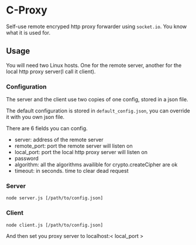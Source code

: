 # C-Proxy
Self-use remote encryped http proxy forwarder using `socket.io`. You know what 
it is used for.

## Usage
You will need two Linux hosts. One for the remote server, another for the 
local http proxy server(I call it client).

### Configuration
The server and the client use two copies of one config, stored in a json file.

The default configuration is stored in `default_config.json`, you can override it
with you own json file.

There are 6 fields you can config.

 * server: address of the remote server
 * remote_port: port the remote server will listen on
 * local_port: port the local http proxy server will listen on
 * password
 * algorithm: all the algorithms availible for crypto.createCipher are ok
 * timeout: in seconds. time to clear dead request

### Server
```
node server.js [/path/to/config.json]
```

### Client
```
node client.js [/path/to/config.json]
```

And then set you proxy server to localhost:< local_port >
